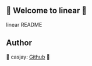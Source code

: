 ## 👋 Welcome to linear 🚀  

linear README  
  
  
## Author  

🤖 casjay: [Github](https://github.com/casjay) 🤖  
